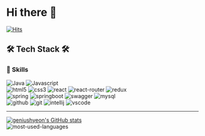# Hi there 👋

<!--
**geniushyeon/geniushyeon** is a ✨ _special_ ✨ repository because its `README.md` (this file) appears on your GitHub profile.

Here are some ideas to get you started:

- 🔭 I’m currently working on ...
- 🌱 I’m currently learning ...
- 👯 I’m looking to collaborate on ...
- 🤔 I’m looking for help with ...
- 💬 Ask me about ...
- 📫 How to reach me: ...
- 😄 Pronouns: ...
- ⚡ Fun fact: ...
-->

[![Hits](https://hits.seeyoufarm.com/api/count/incr/badge.svg?url=https%3A%2F%2Fgithub.com%2Fgeniushyeon&count_bg=%239DBA87&title_bg=%23555555&icon=&icon_color=%23E7E7E7&title=hits&edge_flat=false)](https://hits.seeyoufarm.com)<br/>
## 🛠 Tech Stack 🛠
### 🚀 Skills <br/>
![Java](https://img.shields.io/badge/Java-ED8B00?style=for-the-badge&logo=java&logoColor=white)&nbsp;![Javascript](https://img.shields.io/badge/JavaScript-323330?style=for-the-badge&logo=javascript&logoColor=F7DF1E)<br/>
![html5](https://img.shields.io/badge/HTML5-E34F26?style=for-the-badge&logo=html5&logoColor=white
)&nbsp;![css3](https://img.shields.io/badge/CSS3-1572B6?style=for-the-badge&logo=css3&logoColor=white)&nbsp;![react](https://img.shields.io/badge/React-20232A?style=for-the-badge&logo=react&logoColor=61DAFB)&nbsp;![react-router](https://img.shields.io/badge/React_Router-CA4245?style=for-the-badge&logo=react-router&logoColor=white)&nbsp;![redux](https://img.shields.io/badge/Redux-593D88?style=for-the-badge&logo=redux&logoColor=white)
<br/>
![spring](https://img.shields.io/badge/Spring-6DB33F?style=for-the-badge&logo=spring&logoColor=white)&nbsp;![springboot](https://img.shields.io/badge/Spring_Boot-F2F4F9?style=for-the-badge&logo=spring-boot)&nbsp;![swagger](https://img.shields.io/badge/Swagger-85EA2D?style=for-the-badge&logo=Swagger&logoColor=white)&nbsp;![mysql](https://img.shields.io/badge/MySQL-005C84?style=for-the-badge&logo=mysql&logoColor=white)<br/>
![github](https://img.shields.io/badge/GitHub-100000?style=for-the-badge&logo=github&logoColor=white)&nbsp;![git](https://img.shields.io/badge/GIT-E44C30?style=for-the-badge&logo=git&logoColor=white)&nbsp;![intellij](https://img.shields.io/badge/IntelliJ_IDEA-000000.svg?style=for-the-badge&logo=intellij-idea&logoColor=white)&nbsp;![vscode](https://img.shields.io/badge/Visual_Studio_Code-0078D4?style=for-the-badge&logo=visual%20studio%20code&logoColor=white
)<br/>
****
[![geniushyeon's GitHub stats](https://github-readme-stats.vercel.app/api?username=geniushyeon&show_icons=true&theme=dark)](https://github.com/anuraghazra/github-readme-stats)<br/>
![most-used-languages](https://github-readme-stats.vercel.app/api/top-langs/?username=geniushyeon)